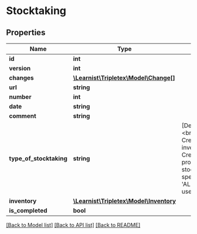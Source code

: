 # Stocktaking

## Properties
Name | Type | Description | Notes
------------ | ------------- | ------------- | -------------
**id** | **int** |  | [optional] 
**version** | **int** |  | [optional] 
**changes** | [**\Learnist\Tripletex\Model\Change[]**](Change.md) |  | [optional] 
**url** | **string** |  | [optional] 
**number** | **int** |  | [optional] 
**date** | **string** |  | 
**comment** | **string** |  | [optional] 
**type_of_stocktaking** | **string** | [Deprecated] Define the type of stoctaking.&lt;br&gt;ALL_PRODUCTS_WITH_INVENTORIES: Create a stocktaking for all products with inventories.&lt;br&gt;INCLUDE_PRODUCTS: Create a stocktaking which includes all products.&lt;br&gt;NO_PRODUCTS: Create a stocktaking without products.&lt;br&gt;If not specified, the value &#x27;ALL_PRODUCTS_WITH_INVENTORIES&#x27; is used. | [optional] 
**inventory** | [**\Learnist\Tripletex\Model\Inventory**](Inventory.md) |  | 
**is_completed** | **bool** |  | [optional] 

[[Back to Model list]](../../README.md#documentation-for-models) [[Back to API list]](../../README.md#documentation-for-api-endpoints) [[Back to README]](../../README.md)

